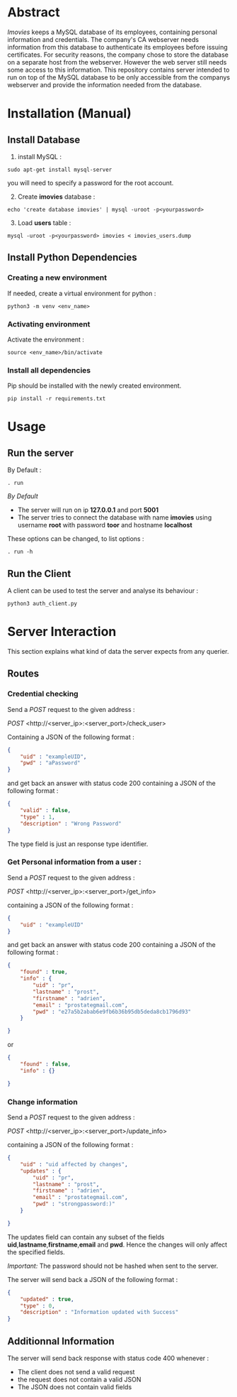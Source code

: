 # Abstract

_Imovies_ keeps a MySQL database of its employees, containing personal information and credentials. The company's CA webserver needs information from this database to authenticate its employees before issuing certificates. For security reasons, the company chose to store the database on a separate host from the webserver. However the web server still needs some access to this information. This repository contains server intended to run on top of the MySQL database to be only accessible from the companys webserver and provide the information needed from the database.  

# Installation (Manual)

## Install Database

1. install MySQL :

```console
sudo apt-get install mysql-server
```
you will need to specify a password for the root account. 

2. Create __imovies__ database :

```console
echo 'create database imovies' | mysql -uroot -p<yourpassword>
```

3. Load __users__ table :

```console
mysql -uroot -p<yourpassword> imovies < imovies_users.dump
```

## Install Python Dependencies 



### Creating a new environment

If needed, create a virtual environment for python :

```console
python3 -m venv <env_name>
```

### Activating environment

Activate the environment :

```console
source <env_name>/bin/activate
```

### Install all dependencies

Pip should be installed with the newly created environment.

```console
pip install -r requirements.txt
```

# Usage

## Run the server 

By Default :

```console
. run
```

*By Default*

- The server will run on ip __127.0.0.1__ and port __5001__ 
- The server tries to connect the database with name __imovies__ using username __root__ with password __toor__ and hostname __localhost__


These options can be changed, to list options :

```console
. run -h
```

## Run the Client

A client can be used to test the server and analyse its behaviour :


```console
python3 auth_client.py
```

# Server Interaction

This section explains what kind of data the server expects from any querier.

## Routes

### Credential checking

Send a *POST* request to the given address :

*POST* <http://<server_ip>:<server_port>/check_user> 

Containing a JSON of the following format :

```json
{
	"uid" : "exampleUID",
	"pwd" : "aPassword"
}
```

and get back an answer with status code 200 containing a JSON of the following format : 

```json
{
	"valid" : false,
	"type" : 1,
	"description" : "Wrong Password" 
}
```

The type field is just an response type identifier.

### Get Personal information from a user :

Send a *POST* request to the given address :

*POST* <http://<server_ip>:<server_port>/get_info> 

containing a JSON of the following format :

```json
{
	"uid" : "exampleUID"
}
```

and get back an answer with status code 200 containing a JSON of the following format : 

```json
{
	"found" : true,
	"info" : {
		"uid" : "pr",
		"lastname" : "prost",
		"firstname" : "adrien",
		"email" : "prostategmail.com",
		"pwd" : "e27a5b2abab6e9fb6b36b95db5deda8cb1796d93"
	}

}
```

or 

```json
{
	"found" : false,
	"info" : {}

}
```

### Change information 

Send a *POST* request to the given address :

*POST* <http://<server_ip>:<server_port>/update_info> 

containing a JSON of the following format :

```json
{
	"uid" : "uid affected by changes",
	"updates" : {
		"uid" : "pr",
		"lastname" : "prost",
		"firstname" : "adrien",
		"email" : "prostategmail.com",
		"pwd" : "strongpassword:)"
	}

}
```

The updates field can contain any subset of the fields __uid__,__lastname__,__firstname__,__email__ and __pwd__. Hence the changes will only affect the specified fields. 


*Important:* The password should not be hashed when sent to the server. 

The server will send back a JSON of the following format :

```json
{
	"updated" : true,
	"type" : 0,
	"description" : "Information updated with Success" 
}
```

## Additionnal Information 


The server will send back response with status code 400 whenever : 

- The client does not send a valid request
- the request does not contain a valid JSON
- The JSON does not contain valid fields





